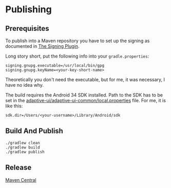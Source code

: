 # Publishing

## Prerequisites

To publish into a Maven repository you have to set up the signing as documented in [The Signing Plugin](https://docs.gradle.org/current/userguide/signing_plugin.html).

Long story short, put the following info into your `gradle.properties`:

```properties
signing.gnupg.executable=/usr/local/bin/gpg
signing.gnupg.keyName=<your-key-short-name>
```

Theoretically you don't need the executable, but for me, it was necessary, I have no idea why.

The build requires the Android 34 SDK installed.
Path to the SDK has to be set in the [adaptive-ui/adaptive-ui-common/local.properties](/adaptive-ui/local.properties) file.
For me, it is like this:

```text
sdk.dir=/Users/<your-username>/Library/Android/sdk
```

## Build And Publish

```text
./gradlew clean
./gradlew build
./gradlew publish
```

## Release

[Maven Central](https://central.sonatype.com)
